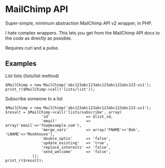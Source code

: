 MailChimp API
=============

Super-simple, minimum abstraction MailChimp API v2 wrapper, in PHP.

I hate complex wrappers. This lets you get from the MailChimp API docs to the code as directly as possible.

Requires curl and a pulse.

Examples
--------

List lists (lists/list method)

	$MailChimp = new MailChimp('abc123abc123abc123abc123abc123-us1');
	print_r($MailChimp->call('lists/list'));

Subscribe someone to a list

	$MailChimp = new MailChimp('abc123abc123abc123abc123abc123-us1');
	$result = $MailChimp->call('lists/subscribe', array(
					'id'                => $list_id,
					'email'             => array('email'=>'foo@example.com'),
					'merge_vars'        => array('FNAME'=>'Bob', 'LNAME'=>'Monkhouse'),
					'double_optin'      => 'false',
					'update_existing'   => 'true',
					'replace_interests' => 'false',
					'send_welcome'      => 'false',
				));
	print_r($result);